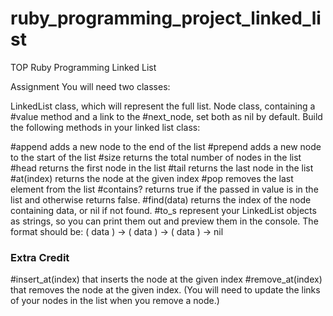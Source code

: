 # ruby_programming_project_linked_list
TOP Ruby Programming Linked List


Assignment
You will need two classes:

LinkedList class, which will represent the full list.
Node class, containing a #value method and a link to the #next_node, set both as nil by default.
Build the following methods in your linked list class:

#append adds a new node to the end of the list
#prepend adds a new node to the start of the list
#size returns the total number of nodes in the list
#head returns the first node in the list
#tail returns the last node in the list
#at(index) returns the node at the given index
#pop removes the last element from the list
#contains? returns true if the passed in value is in the list and otherwise returns false.
#find(data) returns the index of the node containing data, or nil if not found.
#to_s represent your LinkedList objects as strings, so you can print them out and preview them in the console. The format should be: ( data ) -> ( data ) -> ( data ) -> nil
### Extra Credit

#insert_at(index) that inserts the node at the given index
#remove_at(index) that removes the node at the given index. (You will need to update the links of your nodes in the list when you remove a node.)

